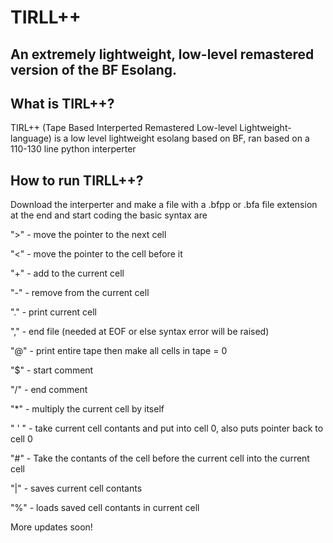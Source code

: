 # TIRLL++
## An extremely lightweight, low-level remastered version of the BF Esolang.

## What is TIRL++?
TIRL++ (Tape Based Interperted Remastered Low-level Lightweight-language)  is a low level lightweight esolang based on BF, ran based on a 110-130 line python interperter

## How to run TIRLL++?
Download the interperter and make a file with a .bfpp or .bfa file extension at the end and start coding
the basic syntax are

">" - move the pointer to the next cell

"<" - move the pointer to the cell before it

"+" - add to the current cell

"-" - remove from the current cell

"." - print current cell

"," - end file (needed at EOF or else syntax error will be raised)

"@" - print entire tape then make all cells in tape = 0

"$" - start comment

"/" - end comment

"*" - multiply the current cell by itself

" ' " - take current cell contants and put into cell 0, also puts pointer back to cell 0

"#" - Take the contants of the cell before the current cell into the current cell

"|" - saves current cell contants

"%" - loads saved cell contants in current cell

More updates soon!


